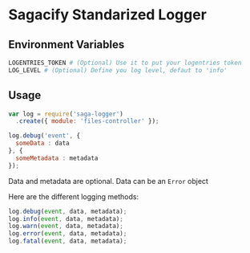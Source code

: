 # Sagacify Standarized Logger

## Environment Variables

```bash
LOGENTRIES_TOKEN # (Optional) Use it to put your logentries token
LOG_LEVEL # (Optional) Define you log level, defaut to 'info'
```

## Usage

```js
var log = require('saga-logger')
  .create({ module: 'files-controller' });

log.debug('event', {
  someData : data
}, {
  someMetadata : metadata
});
```

Data and metadata are optional.
Data can be an `Error` object

Here are the different logging methods:

```js
log.debug(event, data, metadata);
log.info(event, data, metadata);
log.warn(event, data, metadata);
log.error(event, data, metadata);
log.fatal(event, data, metadata);
```

